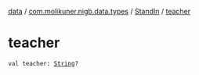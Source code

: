 [data](../../index.md) / [com.molikuner.nigb.data.types](../index.md) / [StandIn](index.md) / [teacher](./teacher.md)

# teacher

`val teacher: `[`String`](https://kotlinlang.org/api/latest/jvm/stdlib/kotlin/-string/index.html)`?`